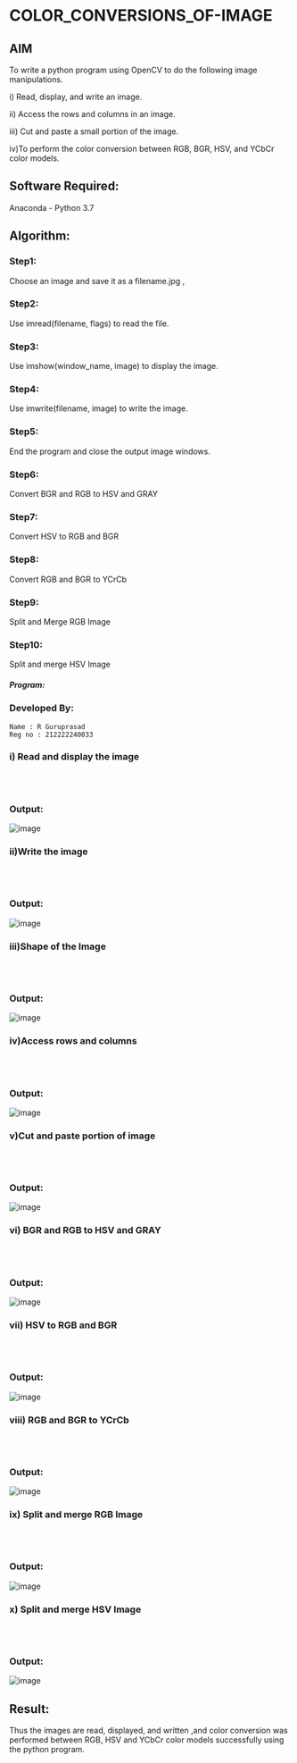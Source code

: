 # COLOR_CONVERSIONS_OF-IMAGE
## AIM
To write a python program using OpenCV to do the following image manipulations.

i) Read, display, and write an image.

ii) Access the rows and columns in an image.

iii) Cut and paste a small portion of the image.

iv)To perform the color conversion between RGB, BGR, HSV, and YCbCr color models.


## Software Required:
Anaconda - Python 3.7
## Algorithm:
### Step1:
Choose an image and save it as a filename.jpg ,
### Step2:
Use imread(filename, flags) to read the file.
### Step3:
Use imshow(window_name, image) to display the image.
### Step4:
Use imwrite(filename, image) to write the image.
### Step5:
End the program and close the output image windows.
### Step6:
Convert BGR and RGB to HSV and GRAY
### Step7:
Convert HSV to RGB and BGR
### Step8:
Convert RGB and BGR to YCrCb
### Step9:
Split and Merge RGB Image
### Step10:
Split and merge HSV Image

##### Program:
### Developed By:
```
Name : R Guruprasad
Reg no : 212222240033
```

### i) Read and display the image

<br>
<br>

### Output:
![image](https://github.com/user-attachments/assets/2ee76d9b-cebb-4720-92c8-5bc62f451b6d)

### ii)Write the image

<br>
<br>

### Output:
![image](https://github.com/user-attachments/assets/b8e46675-f3d9-4c17-8159-9fdf6e4c4bc2)

### iii)Shape of the Image

<br>
<br>

### Output:
![image](https://github.com/user-attachments/assets/375815fc-f859-4573-9336-787f114811bf)

### iv)Access rows and columns
<br>
<br>

### Output:
![image](https://github.com/user-attachments/assets/845cc795-040f-4044-9ba5-40a906d37a5d)

### v)Cut and paste portion of image
<br>
<br>

### Output:
![image](https://github.com/user-attachments/assets/1f8d5df1-11a6-4696-a7b5-6c1ce307f853)

### vi) BGR and RGB to HSV and GRAY
<br>
<br>

### Output:
![image](https://github.com/user-attachments/assets/ad512ee5-758e-46d2-975a-66588fb80e87)

### vii) HSV to RGB and BGR
<br>
<br>

### Output:
![image](https://github.com/user-attachments/assets/8f77628c-915e-4b9f-945c-ee06b8835024)

### viii) RGB and BGR to YCrCb
<br>
<br>

### Output:
![image](https://github.com/user-attachments/assets/301e5e29-47e1-4dc2-a206-77ce86f43ab2)

### ix) Split and merge RGB Image
<br>
<br>

### Output:
![image](https://github.com/user-attachments/assets/b37175a9-7ad7-4758-b78b-c08b6b7b248c)

### x) Split and merge HSV Image
<br>
<br>

### Output:
![image](https://github.com/user-attachments/assets/e62af3ef-b281-47cc-bd99-6f3bde16a60e)

## Result:
Thus the images are read, displayed, and written ,and color conversion was performed between RGB, HSV and YCbCr color models successfully using the python program.







